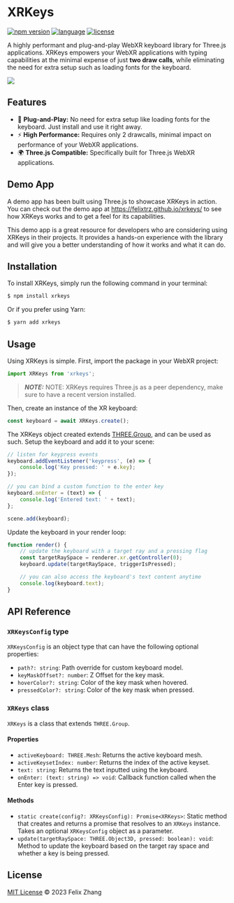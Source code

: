 # XRKeys

[![npm version](https://badge.fury.io/js/xrkeys.svg)](https://badge.fury.io/js/xrkeys)
[![language](https://badgen.net/badge/icon/typescript?icon=typescript&label)](https://www.typescriptlang.org/)
[![license](https://badgen.net/github/license/felixtrz/xrkeys)](/LICENSE.md)

A highly performant and plug-and-play WebXR keyboard library for Three.js applications. XRKeys empowers your WebXR applications with typing capabilities at the minimal expense of just **two draw calls**, while eliminating the need for extra setup such as loading fonts for the keyboard.

![](example/xrkeys.gif)

## Features

- 🔌 **Plug-and-Play:** No need for extra setup like loading fonts for the keyboard. Just install and use it right away.
- ⚡️ **High Performance:** Requires only 2 drawcalls, minimal impact on performance of your WebXR applications.
- 🌍 **Three.js Compatible:** Specifically built for Three.js WebXR applications.

## Demo App

A demo app has been built using Three.js to showcase XRKeys in action. You can check out the demo app at https://felixtrz.github.io/xrkeys/ to see how XRKeys works and to get a feel for its capabilities.

This demo app is a great resource for developers who are considering using XRKeys in their projects. It provides a hands-on experience with the library and will give you a better understanding of how it works and what it can do.

## Installation

To install XRKeys, simply run the following command in your terminal:

```sh
$ npm install xrkeys
```

Or if you prefer using Yarn:

```sh
$ yarn add xrkeys
```

## Usage

Using XRKeys is simple. First, import the package in your WebXR project:

```js
import XRKeys from 'xrkeys';
```

> **_NOTE:_** NOTE: XRKeys requires Three.js as a peer dependency, make sure to have a recent version installed.

Then, create an instance of the XR keyboard:

```js
const keyboard = await XRKeys.create();
```

The XRKeys object created extends [THREE.Group](https://threejs.org/docs/#api/en/objects/Group), and can be used as such. Setup the keyboard and add it to your scene:

```js
// listen for keypress events
keyboard.addEventListener('keypress', (e) => {
	console.log('Key pressed: ' + e.key);
});

// you can bind a custom function to the enter key
keyboard.onEnter = (text) => {
	console.log('Entered text: ' + text);
};

scene.add(keyboard);
```

Update the keyboard in your render loop:

```js
function render() {
	// update the keyboard with a target ray and a pressing flag
	const targetRaySpace = renderer.xr.getController(0);
	keyboard.update(targetRaySpace, triggerIsPressed);

	// you can also access the keyboard's text content anytime
	console.log(keyboard.text);
}
```

## API Reference

### `XRKeysConfig` type

`XRKeysConfig` is an object type that can have the following optional properties:

- `path?: string`: Path override for custom keyboard model.
- `keyMaskOffset?: number`: Z Offset for the key mask.
- `hoverColor?: string`: Color of the key mask when hovered.
- `pressedColor?: string`: Color of the key mask when pressed.

### `XRKeys` class

`XRKeys` is a class that extends `THREE.Group`.

#### Properties

- `activeKeyboard: THREE.Mesh`: Returns the active keyboard mesh.
- `activeKeysetIndex: number`: Returns the index of the active keyset.
- `text: string`: Returns the text inputted using the keyboard.
- `onEnter: (text: string) => void`: Callback function called when the Enter key is pressed.

#### Methods

- `static create(config?: XRKeysConfig): Promise<XRKeys>`: Static method that creates and returns a promise that resolves to an `XRKeys` instance. Takes an optional `XRKeysConfig` object as a parameter.
- `update(targetRaySpace: THREE.Object3D, pressed: boolean): void`: Method to update the keyboard based on the target ray space and whether a key is being pressed.

## License

[MIT License](/LICENSE.md) © 2023 Felix Zhang
